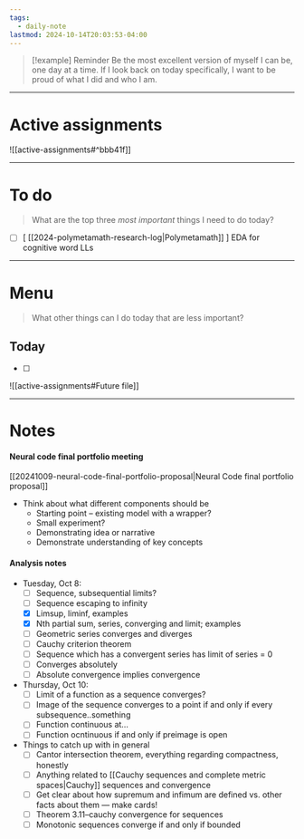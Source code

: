 ```yaml
---
tags:
  - daily-note
lastmod: 2024-10-14T20:03:53-04:00
---
```

>[!example] Reminder
>Be the most excellent version of myself I can be, one day at a time. If I look back on today specifically, I want to be proud of what I did and who I am.

---
# Active assignments

![[active-assignments#^bbb41f]]

---
# To do

> What are the top three *most important* things I need to do today?

- [ ] \[ [[2024-polymetamath-research-log|Polymetamath]] ] EDA for cognitive word LLs

----
# Menu

> What other things can I do today that are less important?
## Today

- [ ]

![[active-assignments#Future file]]

---

# Notes

#### Neural code final portfolio meeting

[[20241009-neural-code-final-portfolio-proposal|Neural Code final portfolio proposal]]

- Think about what different components should be
	- Starting point – existing model with a wrapper?
	- Small experiment?
	- Demonstrating idea or narrative
	- Demonstrate understanding of key concepts

#### Analysis notes

- Tuesday, Oct 8:
	- [ ] Sequence, subsequential limits?
	- [ ] Sequence escaping to infinity
	- [x] Limsup, liminf, examples
	- [x] Nth partial sum, series, converging and limit; examples
	- [ ] Geometric series converges and diverges
	- [ ] Cauchy criterion theorem
	- [ ] Sequence which has a convergent series has limit of series = 0
	- [ ] Converges absolutely
	- [ ] Absolute convergence implies convergence
- Thursday, Oct 10:
	- [ ] Limit of a function as a sequence converges?
	- [ ] Image of the sequence converges to a point if and only if every subsequence..something
	- [ ] Function continuous at…
	- [ ] Function ocntinuous if and only if preimage is open
- Things to catch up with in general
	- [ ] Cantor intersection theorem, everything regarding compactness, honestly
	- [ ] Anything related to [[Cauchy sequences and complete metric spaces|Cauchy]] sequences and convergence
	- [ ] Get clear about how supremum and infimum are defined vs. other facts about them — make cards!
	- [ ] Theorem 3.11–cauchy convergence for sequences
	- [ ] Monotonic sequences converge if and only if bounded
